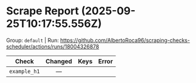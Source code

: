 # Scrape Report (2025-09-25T10:17:55.556Z)

Group: `default`  |  Run: https://github.com/AlbertoRoca96/scraping-checks-scheduler/actions/runs/18004326878

| Check | Changed | Keys | Error |
|---|:---:|:--|:--|
| `example_h1` | — |  |  |
